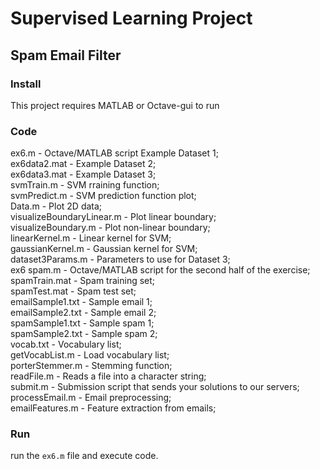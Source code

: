 # Supervised Learning Project
## Spam Email Filter

### Install

This project requires MATLAB or Octave-gui to run

### Code

ex6.m - Octave/MATLAB script Example Dataset 1;        
ex6data2.mat - Example Dataset 2;        
ex6data3.mat - Example Dataset 3;        
svmTrain.m - SVM rraining function;        
svmPredict.m - SVM prediction function plot;        
Data.m - Plot 2D data;         
visualizeBoundaryLinear.m - Plot linear boundary;         
visualizeBoundary.m - Plot non-linear boundary;         
linearKernel.m - Linear kernel for SVM;        
gaussianKernel.m - Gaussian kernel for SVM;                
dataset3Params.m - Parameters to use for Dataset 3;        
ex6 spam.m - Octave/MATLAB script for the second half of the exercise;        
spamTrain.mat - Spam training set;        
spamTest.mat - Spam test set;        
emailSample1.txt - Sample email 1;        
emailSample2.txt - Sample email 2;        
spamSample1.txt - Sample spam 1;        
spamSample2.txt - Sample spam 2;        
vocab.txt - Vocabulary list;        
getVocabList.m - Load vocabulary list;        
porterStemmer.m - Stemming function;        
readFile.m - Reads a file into a character string;        
submit.m - Submission script that sends your solutions to our servers;         
processEmail.m - Email preprocessing;        
emailFeatures.m - Feature extraction from emails;        

### Run

run the `ex6.m` file and execute code.
